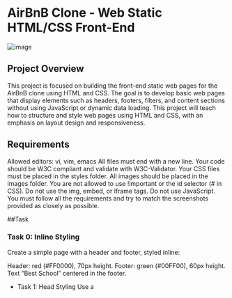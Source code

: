 # AirBnB Clone - Web Static HTML/CSS Front-End
![image](https://github.com/user-attachments/assets/f394538d-aa2d-45c7-b614-e89a8784f0cd)

## Project Overview
This project is focused on building the front-end static web pages for the AirBnB clone using HTML and CSS. The goal is to develop basic web pages that display elements such as headers, footers, filters, and content sections without using JavaScript or dynamic data loading. This project will teach how to structure and style web pages using HTML and CSS, with an emphasis on layout design and responsiveness.

## Requirements
Allowed editors: vi, vim, emacs
All files must end with a new line.
Your code should be W3C compliant and validate with W3C-Validator.
Your CSS files must be placed in the styles folder.
All images should be placed in the images folder.
You are not allowed to use !important or the id selector (# in CSS).
Do not use the img, embed, or iframe tags.
Do not use JavaScript.
You must follow all the requirements and try to match the screenshots provided as closely as possible.

##Task

### Task 0: Inline Styling
Create a simple page with a header and footer, styled inline:

Header: red (#FF0000), 70px height.
Footer: green (#00FF00), 60px height.
Text “Best School” centered in the footer.

- Task 1: Head Styling
Use a <style> tag in the head to style the page (same layout as Task 0).

- Task 2: CSS Files
Separate styles into different CSS files:

styles/2-common.css for global styles.
styles/2-header.css for header styles.
styles/2-footer.css for footer styles.

- Task 3: Zoning Done
Add more styling:

No margin/padding on body.
Font: #484848, 14px, Circular font.
Header and footer with borders.

- Task 4: Search Filters
Add a search bar in the filters section under the header:

Filter section with a search button.
Button: red (#FF5A5F), 48px height, no borders.

- Task 5: More Filters
Add additional filters (locations, amenities) to the filter section:

Filters with titles and content inside divs.

- Task 6: Dropdown Filters
Update filters to show a dropdown on hover:

Locations filter with nested states and cities.

- Task 7: Display Results
Add a results section below the filters:

Display content based on filter selection.



